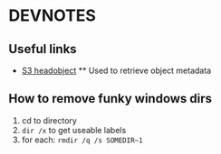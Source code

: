 # DEVNOTES

## Useful links

* [S3 headobject](https://docs.aws.amazon.com/sdk-for-go/api/service/s3/#S3.HeadObject)
** Used to retrieve object metadata

## How to remove funky windows dirs

1. cd to directory
2. `dir /x` to get useable labels
3. for each: `rmdir /q /s SOMEDIR~1`